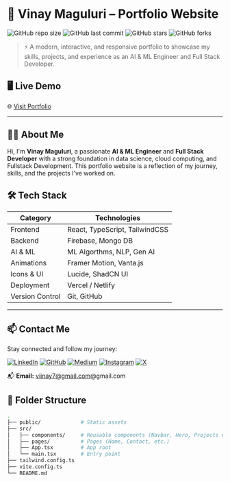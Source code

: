 # 🚀 Vinay Maguluri – Portfolio Website

![GitHub repo size](https://img.shields.io/github/repo-size/Viinay7/VinayProtfolio)
![GitHub last commit](https://img.shields.io/github/last-commit/Viinay7/VinayProtfolio)
![GitHub stars](https://img.shields.io/github/stars/Viinay7/VinayProtfolio?style=social)
![GitHub forks](https://img.shields.io/github/forks/Viinay7/VinayProtfolio?style=social)

> ⚡ A modern, interactive, and responsive portfolio to showcase my skills, projects, and experience as an AI & ML Engineer and Full Stack Developer.

## 🖥️ Live Demo

🌐 [Visit Portfolio](https://vinay-protfolio.vercel.app/)  


---

## 👨‍💻 About Me

Hi, I'm **Vinay Maguluri**, a passionate **AI & ML Engineer** and **Full Stack Developer** with a strong foundation in data science, cloud computing, and Fullstack Development. This portfolio website is a reflection of my journey, skills, and the projects I’ve worked on.


## 🛠️ Tech Stack

| Category        | Technologies |
|----------------|--------------|
| Frontend       | React, TypeScript, TailwindCSS |
| Backend        | Firebase, Mongo DB |
| AI & ML        | ML Algorthms, NLP, Gen AI |
| Animations     | Framer Motion, Vanta.js |
| Icons & UI     | Lucide, ShadCN UI |
| Deployment     | Vercel / Netlify |
| Version Control| Git, GitHub |

---

## 📫 Contact Me

Stay connected and follow my journey:

[![LinkedIn](https://img.shields.io/badge/LinkedIn-blue?style=for-the-badge&logo=linkedin&logoColor=white)](https://www.linkedin.com/in/vinay-maguluri-881369255/)
[![GitHub](https://img.shields.io/badge/GitHub-black?style=for-the-badge&logo=github&logoColor=white)](https://github.com/Viinay7)
[![Medium](https://img.shields.io/badge/Medium-12100E?style=for-the-badge&logo=medium&logoColor=white)](https://medium.com/@viinay7)
[![Instagram](https://img.shields.io/badge/Instagram-E4405F?style=for-the-badge&logo=instagram&logoColor=white)](https://www.instagram.com/vinaymaguluri_7)
[![X](https://img.shields.io/badge/X-black?style=for-the-badge&logo=twitter&logoColor=white)](https://x.com/vinaymaguluri_7)

📬 **Email:** viinay7@gmail.com@gmail.com


## 📂 Folder Structure

```bash
.
├── public/             # Static assets
├── src/
│   ├── components/     # Reusable components (Navbar, Hero, Projects etc.)
│   ├── pages/          # Pages (Home, Contact, etc.)
│   ├── App.tsx         # App root
│   └── main.tsx        # Entry point
├── tailwind.config.ts
├── vite.config.ts
└── README.md

